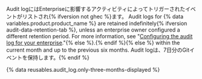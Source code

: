 Audit logにはEnterpriseに影響するアクティビティによってトリガーされたイベントがリストされ{% ifversion not ghec %}ます。 Audit logs for {% data variables.product.product_name %} are retained indefinitely{% ifversion audit-data-retention-tab %}, unless an enterprise owner configured a different retention period. For more information, see "[Configuring the audit log for your enterprise](/admin/monitoring-activity-in-your-enterprise/reviewing-audit-logs-for-your-enterprise/configuring-the-audit-log-for-your-enterprise)."{% else %}.{% endif %}{% else %} within the current month and up to the previous six months. Audit logは、7日分のGitイベントを保持します。{% endif %}

{% data reusables.audit_log.only-three-months-displayed %}
